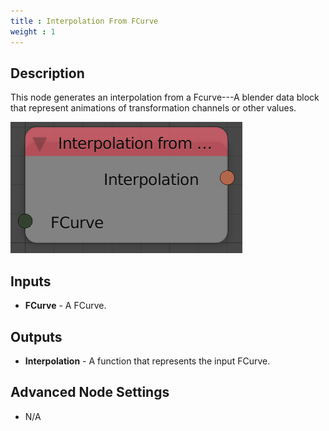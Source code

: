 ```yaml
---
title : Interpolation From FCurve
weight : 1
---
```


## Description

This node generates an interpolation from a Fcurve---A blender data
block that represent animations of transformation channels or other
values.

![image](interpolation_from_fcurve_node.png)

## Inputs

  - **FCurve** - A FCurve.

## Outputs

  - **Interpolation** - A function that represents the input FCurve.

## Advanced Node Settings

  - N/A
